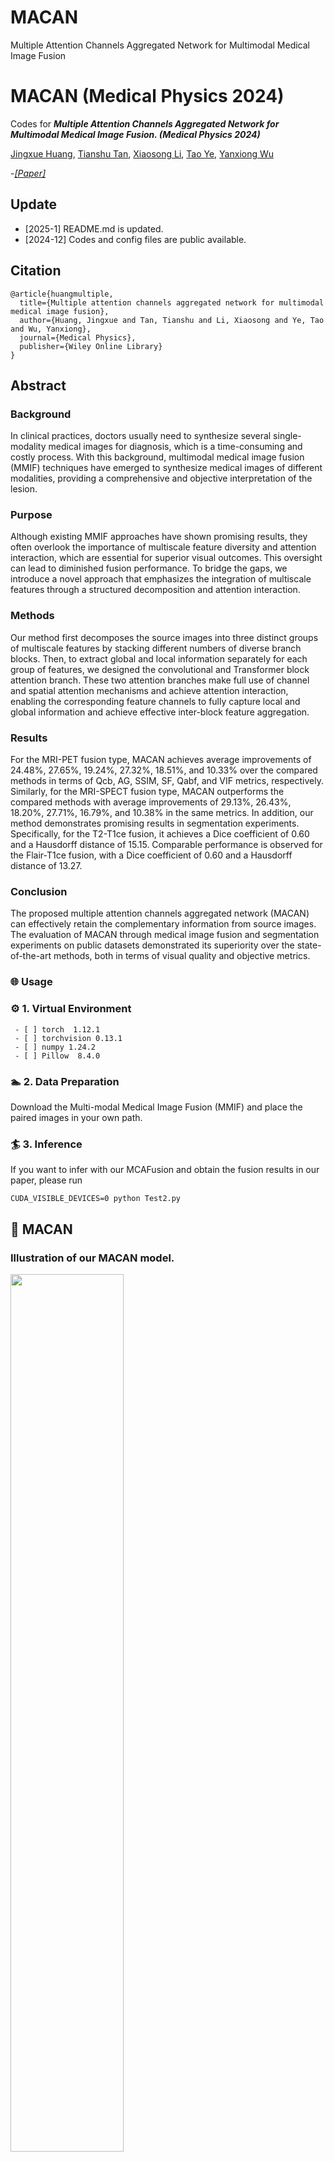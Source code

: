 # MACAN
Multiple Attention Channels Aggregated Network for Multimodal Medical Image Fusion

# MACAN (Medical Physics 2024)

Codes for ***Multiple Attention Channels Aggregated Network for Multimodal Medical Image Fusion. (Medical Physics 2024)*** 

[Jingxue Huang](https://github.com/JasonWong30), [Tianshu Tan](), [Xiaosong Li](https://github.com/lxs6), [Tao Ye](https://jdxy.cumtb.edu.cn/info/1011/3212.htm), [Yanxiong Wu](https://www.fosu.edu.cn/spoe/yanjiu/ssds/2625.html)

-[*[Paper]*](https://aapm.onlinelibrary.wiley.com/doi/abs/10.1002/mp.17607)   

## Update
- [2025-1] README.md is updated.
- [2024-12] Codes and config files are public available.

## Citation

```
@article{huangmultiple,
  title={Multiple attention channels aggregated network for multimodal medical image fusion},
  author={Huang, Jingxue and Tan, Tianshu and Li, Xiaosong and Ye, Tao and Wu, Yanxiong},
  journal={Medical Physics},
  publisher={Wiley Online Library}
}
```

## Abstract
### Background
In clinical practices, doctors usually need to synthesize several single-modality medical images for diagnosis, which is a time-consuming and costly process. With this background, multimodal medical image fusion (MMIF) techniques have emerged to synthesize medical images of different modalities, providing a comprehensive and objective interpretation of the lesion.
### Purpose
Although existing MMIF approaches have shown promising results, they often overlook the importance of multiscale feature diversity and attention interaction, which are essential for superior visual outcomes. This oversight can lead to diminished fusion performance. To bridge the gaps, we introduce a novel approach that emphasizes the integration of multiscale features through a structured decomposition and attention interaction.
### Methods
Our method first decomposes the source images into three distinct groups of multiscale features by stacking different numbers of diverse branch blocks. Then, to extract global and local information separately for each group of features, we designed the convolutional and Transformer block attention branch. These two attention branches make full use of channel and spatial attention mechanisms and achieve attention interaction, enabling the corresponding feature channels to fully capture local and global information and achieve effective inter-block feature aggregation.
### Results
For the MRI-PET fusion type, MACAN achieves average improvements of 24.48%, 27.65%, 19.24%, 27.32%, 18.51%, and 10.33% over the compared methods in terms of Qcb, AG, SSIM, SF, Qabf, and VIF metrics, respectively. Similarly, for the MRI-SPECT fusion type, MACAN outperforms the compared methods with average improvements of 29.13%, 26.43%, 18.20%, 27.71%, 16.79%, and 10.38% in the same metrics. In addition, our method demonstrates promising results in segmentation experiments. Specifically, for the T2-T1ce fusion, it achieves a Dice coefficient of 0.60 and a Hausdorff distance of 15.15. Comparable performance is observed for the Flair-T1ce fusion, with a Dice coefficient of 0.60 and a Hausdorff distance of 13.27.
### Conclusion
The proposed multiple attention channels aggregated network (MACAN) can effectively retain the complementary information from source images. The evaluation of MACAN through medical image fusion and segmentation experiments on public datasets demonstrated its superiority over the state-of-the-art methods, both in terms of visual quality and objective metrics. 

### 🌐 Usage

### ⚙ 1. Virtual Environment

```
 - [ ] torch  1.12.1
 - [ ] torchvision 0.13.1
 - [ ] numpy 1.24.2
 - [ ] Pillow  8.4.0
```

### 🏊 2. Data Preparation

Download the Multi-modal Medical Image Fusion (MMIF) and place the paired images in your own path.

### 🏄 3. Inference

If you want to infer with our MCAFusion and obtain the fusion results in our paper, please run

```
CUDA_VISIBLE_DEVICES=0 python Test2.py
```

## 🙌 MACAN

### Illustration of our MACAN model.

<img src="image//Workflow1.png" width="60%" align=center />

### Detail of MACAN.

<img src="image//Workflow2.png" width="60%" align=center />

<img src="image//Algorithm1.png" width="60%" align=center />

### Qualitative fusion results.

<img src="image//IVF1.png" width="100%" align=center />


### Quantitative fusion results.

Medical Image Fusion

<img src="image//Quantitative_MIF.png" width="60%" align=center />


## 📖 Related Work
- Zixiang Zhao, Lilun Deng, Haowen Bai, Yukun Cui, Zhipeng Zhang, Yulun Zhang, Haotong Qin, Dongdong Chen, Jiangshe Zhang, Peng Wang, Luc Van Gool. *title.* **ICML 2024**. https://arxiv.org/abs/2402.02235.

